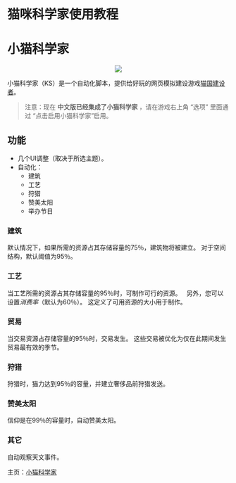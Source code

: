 # 猫咪科学家使用教程
# 小猫科学家

<p align="center"><img src="https://i.imgur.com/AWHGIGH.jpg" /></p>


小猫科学家（KS）是一个自动化脚本，提供给好玩的网页模拟建设游戏[猫国建设者](http://likexia.gitee.io/cat-zh/)。

> 注意：现在 **中文版已经集成了小猫科学家** ，请在游戏右上角 “选项” 里面通过 “点击启用小猫科学家”启用。

## 功能

- 几个UI调整（取决于所选主题）。
- 自动化：
    - 建筑
    - 工艺
    - 狩猎
    - 赞美太阳
    - 举办节日

### 建筑

默认情况下，如果所需的资源占其存储容量的75％，建筑物将被建立。 对于空间结构，默认阈值为95％。

### 工艺

当工艺所需的资源占其存储容量的95％时，可制作可行的资源。
 
另外，您可以设置*消费率*（默认为60％）。 这定义了可用资源的大小用于制作。

### 贸易

当交易资源占存储容量的95％时，交易发生。 这些交易被优化为仅在此期间发生贸易最有效的季节。

### 狩猎

狩猎时，猫力达到95％的容量，并建立奢侈品前狩猎发送。

### 赞美太阳

信仰是在99％的容量时，自动赞美太阳。

### 其它

自动观察天文事件。

主页：[小猫科学家](https://gitee.com/likexia/cbc-kitten-scientists)
